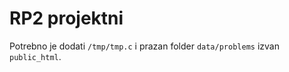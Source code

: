 # RP2 projektni

Potrebno je dodati <code>/tmp/tmp.c</code> i prazan folder <code>data/problems</code> izvan <code>public_html</code>.
